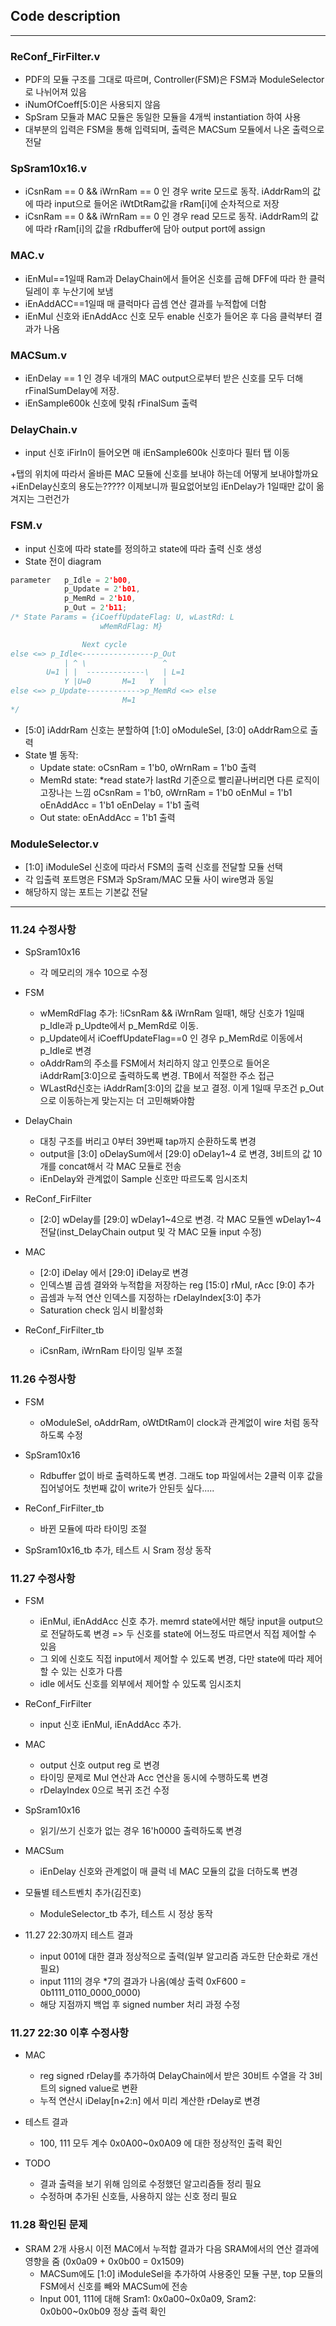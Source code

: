 Code description
--- 
---
### ReConf_FirFilter.v
- PDF의 모듈 구조를 그대로 따르며, Controller(FSM)은 FSM과 ModuleSelector로 나뉘어져 있음
- iNumOfCoeff[5:0]은 사용되지 않음
- SpSram 모듈과 MAC 모듈은 동일한 모듈을 4개씩 instantiation 하여 사용
- 대부분의 입력은 FSM을 통해 입력되며, 출력은 MACSum 모듈에서 나온 출력으로 전달

### SpSram10x16.v
- iCsnRam == 0 && iWrnRam == 0 인 경우 write 모드로 동작.
iAddrRam의 값에 따라 input으로 들어온 iWtDtRam값을 rRam[i]에 순차적으로 저장
- iCsnRam == 0 && iWrnRam == 0 인 경우 read 모드로 동작.
iAddrRam의 값에 따라 rRam[i]의 값을 rRdbuffer에 담아 output port에 assign

### MAC.v
- iEnMul==1일때 Ram과 DelayChain에서 들어온 신호를 곱해 DFF에 따라 한 클럭 딜레이 후 누산기에 보냄
- iEnAddACC==1일때 매 클럭마다 곱셈 연산 결과를 누적합에 더함
- iEnMul 신호와 iEnAddAcc 신호 모두 enable 신호가 들어온 후 다음 클럭부터 결과가 나옴

### MACSum.v
- iEnDelay == 1 인 경우 네개의 MAC output으로부터 받은 신호를 모두 더해 rFinalSumDelay에 저장.
- iEnSample600k 신호에 맞춰 rFinalSum 출력

### DelayChain.v
- input 신호 iFirIn이 들어오면 매 iEnSample600k 신호마다 필터 탭 이동

+탭의 위치에 따라서 올바른 MAC 모듈에 신호를 보내야 하는데 어떻게 보내야할까요
+iEnDelay신호의 용도는????? 이제보니까 필요없어보임 iEnDelay가 1일때만 값이 옮겨지는 그런건가

### FSM.v
- input 신호에 따라 state를 정의하고 state에 따라 출력 신호 생성
- State 전이 diagram
```c
parameter   p_Idle = 2'b00,
            p_Update = 2'b01,
            p_MemRd = 2'b10,
            p_Out = 2'b11;
/* State Params = {iCoeffUpdateFlag: U, wLastRd: L
                    wMemRdFlag: M}

                Next cycle
else <=> p_Idle<----------------p_Out
            | ^ \                 ^
        U=1 | |  -------------\   | L=1
            Y |U=0       M=1   Y  |
else <=> p_Update------------>p_MemRd <=> else
                         M=1
*/
```
- [5:0] iAddrRam 신호는 분할하여 [1:0] oModuleSel, [3:0] oAddrRam으로 출력
- State 별 동작:
    - Update state: oCsnRam = 1'b0, oWrnRam = 1'b0 출력
    - MemRd state: *read state가 lastRd 기준으로 빨리끝나버리면 다른 로직이 고장나는 느낌
        oCsnRam = 1'b0, oWrnRam = 1'b0
        oEnMul = 1'b1
        oEnAddAcc = 1'b1
        oEnDelay = 1'b1 출력
    - Out state: oEnAddAcc = 1'b1 출력
        

### ModuleSelector.v
- [1:0] iModuleSel 신호에 따라서 FSM의 출력 신호를 전달할 모듈 선택
- 각 입출력 포트명은 FSM과 SpSram/MAC 모듈 사이 wire명과 동일
- 해당하지 않는 포트는 기본값 전달

---

### 11.24 수정사항
- SpSram10x16
    - 각 메모리의 개수 10으로 수정

- FSM
    - wMemRdFlag 추가: !iCsnRam && iWrnRam 일때1, 해당 신호가 1일때 p_Idle과 p_Updte에서 p_MemRd로 이동.
    - p_Update에서 iCoeffUpdateFlag==0 인 경우 p_MemRd로 이동에서 p_Idle로 변경
    - oAddrRam의 주소를 FSM에서 처리하지 않고 인풋으로 들어온 iAddrRam[3:0]으로 출력하도록 변경. TB에서 적절한 주소 접근
    - WLastRd신호는 iAddrRam[3:0]의 값을 보고 결정. 이게 1일때 무조건 p_Out으로 이동하는게 맞는지는 더 고민해봐야함
 
- DelayChain
    - 대칭 구조를 버리고 0부터 39번째 tap까지 순환하도록 변경
    - output을 [3:0] oDelaySum에서 [29:0] oDelay1~4 로 변경, 3비트의 값 10개를 concat해서 각 MAC 모듈로 전송
    - iEnDelay와 관계없이 Sample 신호만 따르도록 임시조치
 
- ReConf_FirFilter
    - [2:0] wDelay를 [29:0] wDelay1\~4으로 변경. 각 MAC 모듈엔 wDelay1~4 전달(inst_DelayChain output 및 각 MAC 모듈 input 수정)
 
- MAC
    - [2:0] iDelay 에서 [29:0] iDelay로 변경
    - 인덱스별 곱셈 결와와 누적합을 저장하는 reg [15:0] rMul, rAcc [9:0] 추가
    - 곱셈과 누적 연산 인덱스를 지정하는 rDelayIndex[3:0] 추가
    - Saturation check 임시 비활성화

- ReConf_FirFilter_tb
    - iCsnRam, iWrnRam 타이밍 일부 조절

### 11.26 수정사항
- FSM
    - oModuleSel, oAddrRam, oWtDtRam이 clock과 관계없이 wire 처럼 동작하도록 수정

- SpSram10x16
    - Rdbuffer 없이 바로 출력하도록 변경. 그래도 top 파일에서는 2클럭 이후 값을 집어넣어도 첫번째 값이 write가 안된듯 싶다.....

- ReConf_FirFilter_tb
    - 바뀐 모듈에 따라 타이밍 조절

- SpSram10x16_tb 추가, 테스트 시 Sram 정상 동작

### 11.27 수정사항
- FSM
    - iEnMul, iEnAddAcc 신호 추가. memrd state에서만 해당 input을 output으로 전달하도록 변경 => 두 신호를 state에 어느정도 따르면서 직접 제어할 수 있음
    - 그 외에 신호도 직접 input에서 제어할 수 있도록 변경, 다만 state에 따라 제어할 수 있는 신호가 다름
    - idle 에서도 신호를 외부에서 제어할 수 있도록 임시조치

- ReConf_FirFilter
    - input 신호 iEnMul, iEnAddAcc 추가.

- MAC
    - output 신호 output reg 로 변경
    - 타이밍 문제로 Mul 연산과 Acc 연산을 동시에 수행하도록 변경
    - rDelayIndex 0으로 복귀 조건 수정

- SpSram10x16
    - 읽기/쓰기 신호가 없는 경우 16'h0000 출력하도록 변경

- MACSum
    - iEnDelay 신호와 관계없이 매 클럭 네 MAC 모듈의 값을 더하도록 변경

- 모듈별 테스트벤치 추가(김진호)
    - ModuleSelector_tb 추가, 테스트 시 정상 동작

- 11.27 22:30까지 테스트 결과
    - input 001에 대한 결과 정상적으로 출력(일부 알고리즘 과도한 단순화로 개선 필요)
    - input 111의 경우 *7의 결과가 나옴(예상 출력 0xF600 = 0b1111_0110_0000_0000)
    - 해당 지점까지 백업 후 signed number 처리 과정 수정

### 11.27 22:30 이후 수정사항
- MAC
    - reg signed rDelay를 추가하여 DelayChain에서 받은 30비트 수열을 각 3비트의 signed value로 변환
    - 누적 연산시 iDelay[n+2:n] 에서 미리 계산한 rDelay로 변경

- 테스트 결과
    - 100, 111 모두 계수 0x0A00~0x0A09 에 대한 정상적인 출력 확인

- TODO
    - 결과 출력을 보기 위해 임의로 수정했던 알고리즘들 정리 필요
    - 수정하며 추가된 신호들, 사용하지 않는 신호 정리 필요

### 11.28 확인된 문제
- SRAM 2개 사용시 이전 MAC에서 누적합 결과가 다음 SRAM에서의 연산 결과에 영향을 줌 (0x0a09 + 0x0b00 = 0x1509)
    - MACSum에도 [1:0] iModuleSel을 추가하여 사용중인 모듈 구분, top 모듈의 FSM에서 신호를 빼와 MACSum에 전송
    - Input 001, 111에 대해 Sram1: 0x0a00~0x0a09, Sram2: 0x0b00~0x0b09 정상 출력 확인